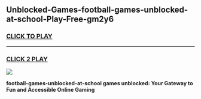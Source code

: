 
## Unblocked-Games-football-games-unblocked-at-school-Play-Free-gm2y6
<h3>
<a href="https://premium76.site?title=football-games-unblocked-at-school&ref=18A">CLICK TO PLAY</a></h3>
<hr>

<h3>
<a href="https://premium76.site?title=football-games-unblocked-at-school&ref=18A">CLICK 2 PLAY</a>
  
</h3>

<a href="https://premium76.site?title=football-games-unblocked-at-school&ref=18A"><img src="https://clearcache.store/games.png"></a>


**football-games-unblocked-at-school games unblocked: Your Gateway to Fun and Accessible Online Gaming**
